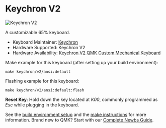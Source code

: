 # Keychron V2

![Keychron V2](https://i.imgur.com/mEZWo30h.jpg)

A customizable 65% keyboard.

* Keyboard Maintainer: [Keychron](https://github.com/keychron)
* Hardware Supported: Keychron V2
* Hardware Availability: [Keychron V2 QMK Custom Mechanical Keyboard](https://www.keychron.com/products/keychron-v2-qmk-custom-mechanical-keyboard)

Make example for this keyboard (after setting up your build environment):

    make keychron/v2/ansi:default

Flashing example for this keyboard:

    make keychron/v2/ansi:default:flash

**Reset Key**: Hold down the key located at *K00*, commonly programmed as *Esc* while plugging in the keyboard.

See the [build environment setup](https://docs.qmk.fm/#/getting_started_build_tools) and the [make instructions](https://docs.qmk.fm/#/getting_started_make_guide) for more information. Brand new to QMK? Start with our [Complete Newbs Guide](https://docs.qmk.fm/#/newbs).
